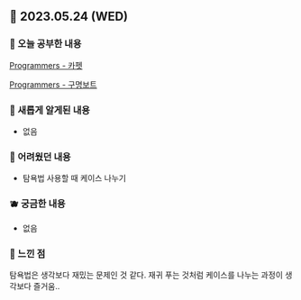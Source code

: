 ## 🍰 2023.05.24 (WED)

### 🍑 오늘 공부한 내용

[Programmers - 카펫](https://github.com/merryfraise/algorithms/blob/main/programmers/level%202/230524/%EC%B9%B4%ED%8E%AB.js "Programmers - 카펫")

[Programmers - 구명보트](https://github.com/merryfraise/algorithms/blob/main/programmers/level%202/230524/%EA%B5%AC%EB%AA%85%EB%B3%B4%ED%8A%B8.js "Programmers - 구명보트")

### 🍓 새롭게 알게된 내용

-   없음

### 🍒 어려웠던 내용

-   탐욕법 사용할 때 케이스 나누기

### 🫐 궁금한 내용

-   없음

### 🐰 느낀 점

탐욕법은 생각보다 재밌는 문제인 것 같다. 재귀 푸는 것처럼 케이스를 나누는 과정이 생각보다 즐거움..
